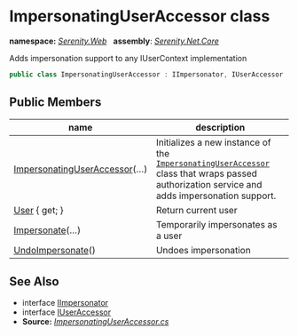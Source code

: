 # ImpersonatingUserAccessor class
**namespace:** *[Serenity.Web](../README.md#serenity.web-namespace)*   **assembly**: *[Serenity.Net.Core](../README.md)*

Adds impersonation support to any IUserContext implementation

```csharp
public class ImpersonatingUserAccessor : IImpersonator, IUserAccessor
```

## Public Members

| name | description |
| --- | --- |
| [ImpersonatingUserAccessor](ImpersonatingUserAccessor/ImpersonatingUserAccessor.md)(…) | Initializes a new instance of the [`ImpersonatingUserAccessor`](ImpersonatingUserAccessor.md) class that wraps passed authorization service and adds impersonation support. |
| [User](ImpersonatingUserAccessor/User.md) { get; } | Return current user |
| [Impersonate](ImpersonatingUserAccessor/Impersonate.md)(…) | Temporarily impersonates as a user |
| [UndoImpersonate](ImpersonatingUserAccessor/UndoImpersonate.md)() | Undoes impersonation |

## See Also

* interface [IImpersonator](../Serenity.Abstractions/IImpersonator.md)
* interface [IUserAccessor](../Serenity.Abstractions/IUserAccessor.md)
* **Source:** *[ImpersonatingUserAccessor.cs](https://github.com/serenity-is/Serenity/blob/master/src/Serenity.Net.Core/Authorization/ImpersonatingUserAccessor.cs)*